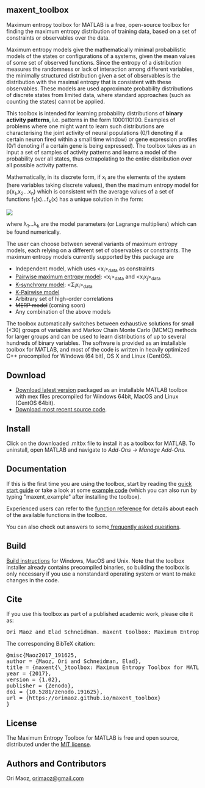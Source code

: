 <h2>maxent_toolbox</h2>

<p>Maximum entropy toolbox for MATLAB is a free, open-source toolbox for finding the maximum entropy distribution of training data, based on a set of constraints or observables over the data.</p> 

<p>
Maximum entropy models give the mathematically minimal probabilistic models of the states or configurations of a systems, given the mean values of some set of observed functions. Since the entropy of a distribution measures the randomness or lack of interaction among different variables, the minimally structured distribution given a set of observables is the distribution with the maximal entropy that is consistent with these observables. These models are used approximate probability distributions of discrete states from limited data, where standard approaches (such as counting the states) cannot be applied.
</p>

<p>This toolbox is intended for learning probability distributions of <b>binary activity patterns</b>, i.e. patterns in the form
1000110100. Examples of problems where one might want to learn such distributions are characterising the joint
activity of neural populations (0/1 denoting if a certain neuron fired within a small time window) or gene expression profiles
(0/1 denoting if a certain gene is being expressed). The toolbox takes as an input a set of samples of activity patterns and learns a model of the probability over all states, thus extrapolating to the entire distribution over all possible activity patterns.</p>

<p>
Mathematically, in its discrete form, if x<sub>i</sub>
 are the elements of the system (here variables taking discrete values), then the maximum entropy model for p(x<sub>1</sub>,x<sub>2</sub>…x<sub>n</sub>)
 which is consistent with the average values of a set of functions f<sub>1</sub>(x)...f<sub>k</sub>(x) has a unique solution in the form:
</p>

<p>
<img src="http://latex.codecogs.com/svg.latex?\hat{p}(x)=\exp[\sum_{i=1}^{k}\lambda_i{f_{i}(\vec{x})}])" border="0"/>
</p>

<p>where &#955;<sub>1</sub>...&#955;<sub>k</sub> are the model parameters (or Lagrange multipliers) which can be found numerically.</p>

<p>The user can choose between several variants of maximum entropy models, each relying on a different set of observables or constraints. The maximum entropy models currently supported by this package are
<ul>
<li>Independent model, which uses &#60;x<sub>i</sub>&#62;<sub>data</sub> as constraints</li>
<li><a href="http://www.weizmann.ac.il/neurobiology/labs/schneidman/Publications/Schneidman+al_2006-Nature.pdf">Pairwise maximum entropy model</a>: &#60;x<sub>i</sub>&#62;<sub>data</sub> and &#60;x<sub>i</sub>x<sub>j</sub>&#62;<sub>data</sub></li>
<li><a href="http://wp.ist.ac.at/group_tkacik/wp-content/uploads/2011/02/JStatMech_Simplest_Maxent.pdf">K-synchrony model</a>: &#60;&Sigma;<sub>i</sub>x<sub>i</sub>&#62;<sub>data</sub></li>
<li><a href="http://wp.ist.ac.at/group_tkacik/wp-content/uploads/2011/02/PLOSCompBio_KPairwise.pdf">K-Pairwise model</a></li>
<li>Arbitrary set of high-order correlations</li>
<li><strike>MERP model</strike> (coming soon)</li>
<li>Any combination of the above models</li>
</ul>
</p>

<p>The toolbox automatically switches between exhaustive solutions for small (&#60;30) groups of variables and Markov Chain Monte Carlo (MCMC) methods for larger groups and can be used to learn distributions of up to several hundreds of binary variables. The software is provided as an installable toolbox for MATLAB, and most of the code is written in heavily optimized C++ precompiled for Windows (64 bit), OS X and Linux (CentOS).</p>
<h2>Download</h2>
<ul>
<li><a href="https://github.com/orimaoz/maxent_toolbox/releases/latest">Download latest version</a> packaged as an installable MATLAB toolbox with mex files precompiled for Windows 64bit, MacOS and Linux (CentOS 64bit).</li>
<li><a href="https://github.com/orimaoz/maxent_toolbox">Download most recent source code</a>.</li>
</ul>

<h2>Install</h2>
<p>Click on the downloaded .mltbx file to install it as a toolbox for MATLAB. To uninstall, open MATLAB and navigate to <i>Add-Ons -> Manage Add-Ons.</i></p>
        
<h2><a id="documentation" class="anchor" href="#documentation-list" aria-hidden="true"><span aria-hidden="true" class="octicon octicon-link"></span></a>Documentation</h2>
<p>If this is the first time you are using the toolbox, start by reading the <a href="quickstart.html">quick start guide</a> or take a look at some <a href="maxent_example.html">example code</a> (which you can also run by typing "maxent_example" after installing the toolbox).</p>
<p>Experienced users can refer to the <a href="function_reference.html">function reference</a> for details about each of the available functions in the toolbox.</p>
<p>You can also check out answers to some<a href="faq.html"> frequently asked questions</a>.</p>


<h2><a id="build" class="anchor" href="#build" aria-hidden="true"><span aria-hidden="true" class="octicon octicon-link"></span></a>Build</h2>
<p><a href="build.html">Build instructions</a> for Windows, MacOS and Unix. Note that the toolbox installer already contains precompiled binaries, so building the toolbox is only necessary if you use a nonstandard operating system or want to make changes in the code.</p>

<h2>Cite</h2>
<p>If you use this toolbox as part of a published academic work, please cite it as:</p>
<pre>
Ori Maoz and Elad Schneidman. maxent_toolbox: Maximum Entropy Toolbox for MATLAB, version 1.0.2. 2017. doi: 10.5281/zenodo.191625. URL https://orimaoz.github.io/maxent_toolbox.
</pre>
<p>The corresponding BibTeX citation:</p>
<pre>
@misc{Maoz2017_191625,
author = {Maoz, Ori and Schneidman, Elad},
title = {maxent{\_}toolbox: Maximum Entropy Toolbox for MATLAB, version 1.0.2},
year = {2017},
version = {1.02},
publisher = {Zenodo},
doi = {10.5281/zenodo.191625},
url = {https://orimaoz.github.io/maxent_toolbox}
}
</pre>


<h2>License</h2>
<p>The Maximum Entropy Toolbox for MATLAB is free and open source, distributed under the <a href="https://opensource.org/licenses/MIT">MIT license</a>.</p>

<h2>
<a id="authors-and-contributors" class="anchor" href="#authors-and-contributors" aria-hidden="true"><span aria-hidden="true" class="octicon octicon-link"></span></a>Authors and Contributors</h3>
<p>Ori Maoz, <a href="mailto:orimaoz@gmail.com"> orimaoz@gmail.com</a></p>
